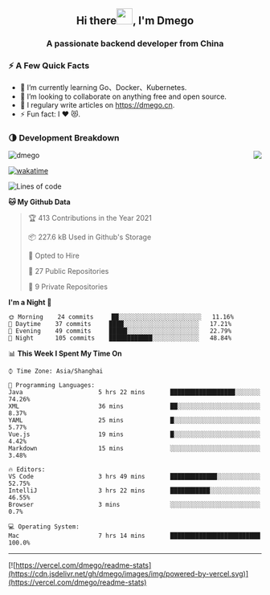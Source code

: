 <h2 align="center">Hi there<img src="https://cdn.jsdelivr.net/gh/dmego/images/img/Hi.gif" height="32" />, I'm Dmego </h2>
<h3 align="center">A passionate backend developer from China</h3>

### ⚡️ A Few Quick Facts

<ul>
    <li> 🌱 I’m currently learning Go、Docker、Kubernetes.</li>
    <li> 👯 I’m looking to collaborate on anything free and open source.</li>
    <li> 📝 I regulary write articles on <a href="https://dmego.cn">https://dmego.cn</a>.</li>
    <li> ⚡ Fun fact: I ❤️ 😻.</li>
</ul>

### 🌗 Development Breakdown

<img src="https://komarev.com/ghpvc/?username=dmego" alt="dmego" />

<img align="right" src="https://readme-stats-dmego.vercel.app/api?username=dmego&show_icons=true&icon_color=1573B3&hide_title=true&text_color=718096&bg_color=00000000&hide_border=true"/>

[![wakatime](https://wakatime.com/badge/user/d60a93cb-3bd3-4d85-a9a8-8f81e41616d8.svg)](https://wakatime.com/@d60a93cb-3bd3-4d85-a9a8-8f81e41616d8)

<!--START_SECTION:waka-->
![Lines of code](https://img.shields.io/badge/From%20Hello%20World%20I%27ve%20Written-247545%20lines%20of%20code-blue)

**🐱 My Github Data** 

> 🏆 413 Contributions in the Year 2021
 > 
> 📦 227.6 kB Used in Github's Storage 
 > 
> 💼 Opted to Hire
 > 
> 📜 27 Public Repositories 
 > 
> 🔑 9 Private Repositories  
 > 
**I'm a Night 🦉** 

```text
🌞 Morning    24 commits     ██░░░░░░░░░░░░░░░░░░░░░░░   11.16% 
🌆 Daytime    37 commits     ████░░░░░░░░░░░░░░░░░░░░░   17.21% 
🌃 Evening    49 commits     █████░░░░░░░░░░░░░░░░░░░░   22.79% 
🌙 Night      105 commits    ████████████░░░░░░░░░░░░░   48.84%

```


📊 **This Week I Spent My Time On** 

```text
⌚︎ Time Zone: Asia/Shanghai

💬 Programming Languages: 
Java                     5 hrs 22 mins       ██████████████████░░░░░░░   74.26% 
XML                      36 mins             ██░░░░░░░░░░░░░░░░░░░░░░░   8.37% 
YAML                     25 mins             █░░░░░░░░░░░░░░░░░░░░░░░░   5.77% 
Vue.js                   19 mins             █░░░░░░░░░░░░░░░░░░░░░░░░   4.42% 
Markdown                 15 mins             ░░░░░░░░░░░░░░░░░░░░░░░░░   3.48%

🔥 Editors: 
VS Code                  3 hrs 49 mins       █████████████░░░░░░░░░░░░   52.75% 
IntelliJ                 3 hrs 22 mins       ███████████░░░░░░░░░░░░░░   46.55% 
Browser                  3 mins              ░░░░░░░░░░░░░░░░░░░░░░░░░   0.7%

💻 Operating System: 
Mac                      7 hrs 14 mins       █████████████████████████   100.0%

```


<!--END_SECTION:waka-->

---

[![https://vercel.com/dmego/readme-stats](https://cdn.jsdelivr.net/gh/dmego/images/img/powered-by-vercel.svg)](https://vercel.com/dmego/readme-stats)


